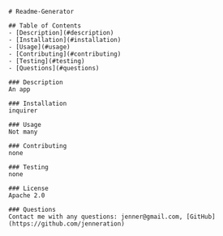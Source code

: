 
    # Readme-Generator

    ## Table of Contents
    - [Description](#description)
    - [Installation](#installation)
    - [Usage](#usage)
    - [Contributing](#contributing)
    - [Testing](#testing)
    - [Questions](#questions)

    ### Description
    An app

    ### Installation
    inquirer

    ### Usage
    Not many

    ### Contributing
    none

    ### Testing
    none

    ### License
    Apache 2.0

    ### Questions
    Contact me with any questions: jenner@gmail.com, [GitHub](https://github.com/jenneration)

